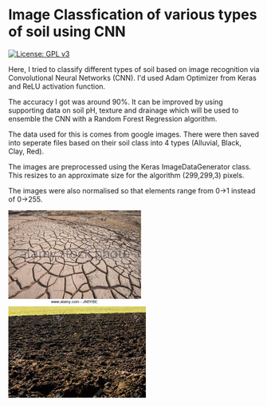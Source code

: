 # Image Classfication of various types of soil using CNN
[![License: GPL v3](https://img.shields.io/badge/License-GPLv3-blue.svg)](https://www.gnu.org/licenses/gpl-3.0)

Here, I tried to classify different types of soil based on image recognition via Convolutional Neural Networks (CNN). 
I'd used Adam Optimizer from Keras and ReLU activation function.

The accuracy I got was around 90%. It can be improved by using supporting data on soil pH, texture and drainage which will be used to ensemble the CNN with a Random Forest Regression algorithm.

The data used for this is comes from google images. There were then saved into seperate files based on their soil class into 4 types (Alluvial, Black, Clay, Red).   

The images are preprocessed using the Keras ImageDataGenerator class. This resizes to an approximate size for the algorithm (299,299,3) pixels.

The images were also normalised so that elements range from 0->1 instead of 0->255.

![clay](https://github.com/Pranay7ej/CNN-soil-image-classification/blob/fca026311b5a8829d278103f67f264c9687270a3/testing%20set/Clay_Soil/Clay_4.jpg)
![black](https://github.com/Pranay7ej/CNN-soil-image-classification/blob/6dd440e3db3d34072eb3506fa57acfb2bc3b4ad1/testing%20set/Black_Soil/Black_22.jpg)
